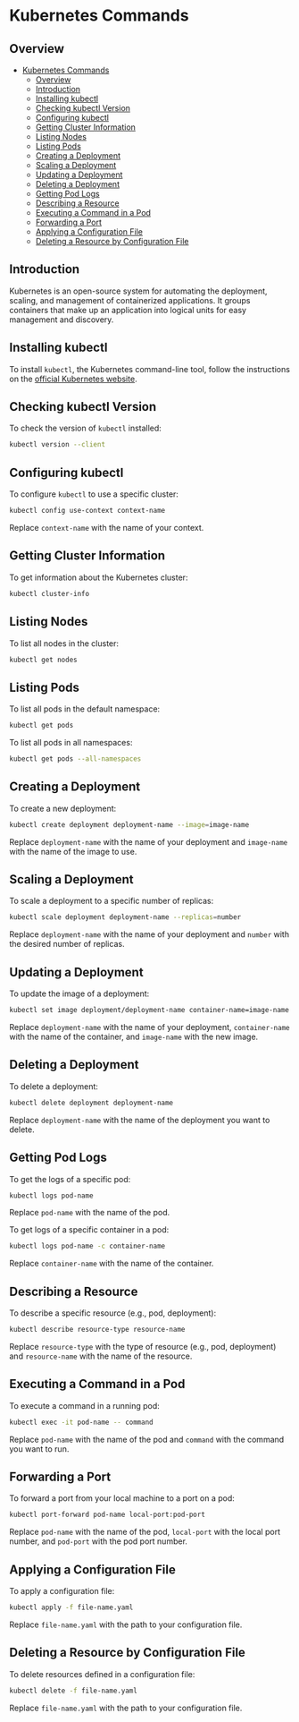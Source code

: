 # Kubernetes Commands

## Overview
- [Kubernetes Commands](#kubernetes-commands)
  - [Overview](#overview)
  - [Introduction](#introduction)
  - [Installing kubectl](#installing-kubectl)
  - [Checking kubectl Version](#checking-kubectl-version)
  - [Configuring kubectl](#configuring-kubectl)
  - [Getting Cluster Information](#getting-cluster-information)
  - [Listing Nodes](#listing-nodes)
  - [Listing Pods](#listing-pods)
  - [Creating a Deployment](#creating-a-deployment)
  - [Scaling a Deployment](#scaling-a-deployment)
  - [Updating a Deployment](#updating-a-deployment)
  - [Deleting a Deployment](#deleting-a-deployment)
  - [Getting Pod Logs](#getting-pod-logs)
  - [Describing a Resource](#describing-a-resource)
  - [Executing a Command in a Pod](#executing-a-command-in-a-pod)
  - [Forwarding a Port](#forwarding-a-port)
  - [Applying a Configuration File](#applying-a-configuration-file)
  - [Deleting a Resource by Configuration File](#deleting-a-resource-by-configuration-file)

## Introduction

Kubernetes is an open-source system for automating the deployment, scaling, and management of containerized applications. It groups containers that make up an application into logical units for easy management and discovery.

## Installing kubectl

To install `kubectl`, the Kubernetes command-line tool, follow the instructions on the [official Kubernetes website](https://kubernetes.io/docs/tasks/tools/install-kubectl/).

## Checking kubectl Version

To check the version of `kubectl` installed:

```sh
kubectl version --client
```

## Configuring kubectl

To configure `kubectl` to use a specific cluster:

```sh
kubectl config use-context context-name
```

Replace `context-name` with the name of your context.

## Getting Cluster Information

To get information about the Kubernetes cluster:

```sh
kubectl cluster-info
```

## Listing Nodes

To list all nodes in the cluster:

```sh
kubectl get nodes
```

## Listing Pods

To list all pods in the default namespace:

```sh
kubectl get pods
```

To list all pods in all namespaces:

```sh
kubectl get pods --all-namespaces
```

## Creating a Deployment

To create a new deployment:

```sh
kubectl create deployment deployment-name --image=image-name
```

Replace `deployment-name` with the name of your deployment and `image-name` with the name of the image to use.

## Scaling a Deployment

To scale a deployment to a specific number of replicas:

```sh
kubectl scale deployment deployment-name --replicas=number
```

Replace `deployment-name` with the name of your deployment and `number` with the desired number of replicas.

## Updating a Deployment

To update the image of a deployment:

```sh
kubectl set image deployment/deployment-name container-name=image-name
```

Replace `deployment-name` with the name of your deployment, `container-name` with the name of the container, and `image-name` with the new image.

## Deleting a Deployment

To delete a deployment:

```sh
kubectl delete deployment deployment-name
```

Replace `deployment-name` with the name of the deployment you want to delete.

## Getting Pod Logs

To get the logs of a specific pod:

```sh
kubectl logs pod-name
```

Replace `pod-name` with the name of the pod.

To get logs of a specific container in a pod:

```sh
kubectl logs pod-name -c container-name
```

Replace `container-name` with the name of the container.

## Describing a Resource

To describe a specific resource (e.g., pod, deployment):

```sh
kubectl describe resource-type resource-name
```

Replace `resource-type` with the type of resource (e.g., pod, deployment) and `resource-name` with the name of the resource.

## Executing a Command in a Pod

To execute a command in a running pod:

```sh
kubectl exec -it pod-name -- command
```

Replace `pod-name` with the name of the pod and `command` with the command you want to run.

## Forwarding a Port

To forward a port from your local machine to a port on a pod:

```sh
kubectl port-forward pod-name local-port:pod-port
```

Replace `pod-name` with the name of the pod, `local-port` with the local port number, and `pod-port` with the pod port number.

## Applying a Configuration File

To apply a configuration file:

```sh
kubectl apply -f file-name.yaml
```

Replace `file-name.yaml` with the path to your configuration file.

## Deleting a Resource by Configuration File

To delete resources defined in a configuration file:

```sh
kubectl delete -f file-name.yaml
```

Replace `file-name.yaml` with the path to your configuration file.